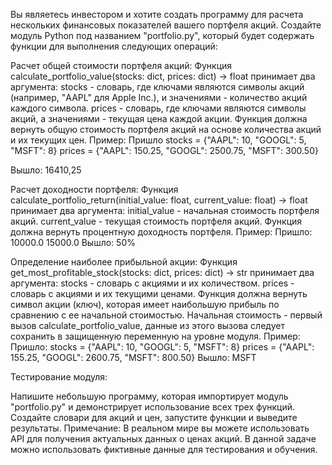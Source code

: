Вы являетесь инвестором и хотите создать программу
для расчета нескольких финансовых показателей вашего портфеля акций.
Создайте модуль Python под названием "portfolio.py",
который будет содержать функции для выполнения следующих операций:


Расчет общей стоимости портфеля акций:
Функция calculate_portfolio_value(stocks: dict, prices: dict) -> float
принимает два аргумента: stocks - словарь, где ключами являются символы акций
(например, "AAPL" для Apple Inc.), и значениями - количество акций каждого символа. prices - словарь,
где ключами являются символы акций, а значениями - текущая цена каждой акции.
Функция должна вернуть общую стоимость портфеля акций на основе количества акций и их текущих цен.
Пример: Пришло
stocks = {"AAPL": 10, "GOOGL": 5, "MSFT": 8}
prices = {"AAPL": 150.25, "GOOGL": 2500.75, "MSFT": 300.50}

Вышло:
16410,25

Расчет доходности портфеля:
Функция calculate_portfolio_return(initial_value: float, current_value: float) -> float
принимает два аргумента: initial_value - начальная стоимость портфеля акций.
current_value - текущая стоимость портфеля акций. Функция должна вернуть процентную доходность портфеля.
Пример:
Пришло:
10000.0
15000.0
Вышло:
50%

Определение наиболее прибыльной акции:
Функция get_most_profitable_stock(stocks: dict, prices: dict) -> str
принимает два аргумента: stocks - словарь с акциями и их количеством. prices - словарь с акциями и их текущими ценами.
Функция должна вернуть символ акции (ключ), которая имеет наибольшую прибыль по сравнению с ее начальной стоимостью.
Начальная стоимость - первый вызов calculate_portfolio_value,
данные из этого вызова следует сохранить в защищенную переменную на уровне модуля.
Пример:
Пришло:
stocks = {"AAPL": 10, "GOOGL": 5, "MSFT": 8}
prices = {"AAPL": 155.25, "GOOGL": 2600.75, "MSFT": 800.50}
Вышло:
MSFT


Тестирование модуля:

Напишите небольшую программу,
которая импортирует модуль "portfolio.py" и демонстрирует использование всех трех функций.
Создайте словари для акций и цен, запустите функции и выведите результаты.
Примечание:
В реальном мире вы можете использовать API для получения актуальных данных о ценах акций.
В данной задаче можно использовать фиктивные данные для тестирования и обучения.
